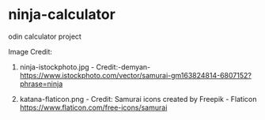 # ninja-calculator
odin calculator project

Image Credit:
1. ninja-istockphoto.jpg - Credit:-demyan-
https://www.istockphoto.com/vector/samurai-gm163824814-6807152?phrase=ninja

2. katana-flaticon.png - Credit: Samurai icons created by Freepik - Flaticon
https://www.flaticon.com/free-icons/samurai

